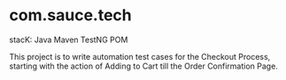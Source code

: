 # com.sauce.tech
stacK:
Java
Maven
TestNG
POM

This project is to write automation test cases for the Checkout Process, starting with the action of Adding to Cart till the Order Confirmation
Page.
